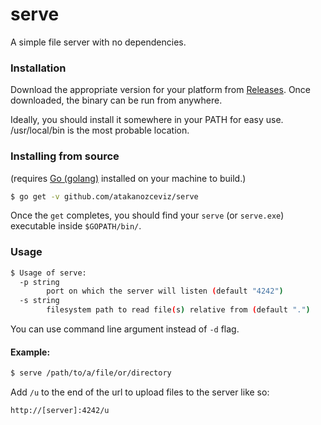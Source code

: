 
# serve

A simple file server with no dependencies.

### Installation

Download the appropriate version for your platform from [Releases](https://github.com/atakanozceviz/serve/releases). Once downloaded, the binary can be run from anywhere.

Ideally, you should install it somewhere in your PATH for easy use. /usr/local/bin is the most probable location.

### Installing from source

(requires [Go (golang)](https://golang.org) installed on your machine to build.)
```sh
$ go get -v github.com/atakanozceviz/serve
```

Once the `get` completes, you should find your `serve` (or `serve.exe`) executable inside `$GOPATH/bin/`.

### Usage

```sh
$ Usage of serve:
  -p string
        port on which the server will listen (default "4242")
  -s string
        filesystem path to read file(s) relative from (default ".")
```

You can use command line argument instead of `-d` flag.

#### Example:

```sh
$ serve /path/to/a/file/or/directory
```

Add `/u` to the end of the url to upload files to the server like so:
```
http://[server]:4242/u
```
